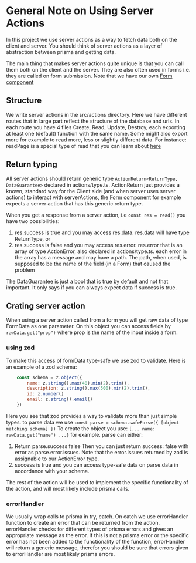 # General Note on Using Server Actions
In this project we use server actions as a way to fetch data both on the client and server. You should think of server actions as a layer of abstraction between prisma and getting data.

The main thing that makes server actions quite unique is that you can call them both on the client and the server. They are also often used in forms i.e. they are called on form submission. Note that we have our own [Form component](./Form_Component.md)

## Structure
We write server actions in the src/actions directory. Here we have different routes that in large part reflect the structure of the database and urls. In each route you have 4 files Create, Read, Update, Destroy, each exporting at least one (default) function with the same name. Some might also export more for example to read more, less or slightly different data. For instance: readPage is a special type of read that you can learn about [here](./Paging.md)

## Return typing
All server actions should return generic type ```ActionReturn<ReturnType, DataGuarantee>``` declared in actions/type.ts. ActionReturn just provides a known, standard way for the Client side (and when server uses server actions) to interact with serverActions, the [Form component](./Form_Component.md) for example expects a server action that has this generic return type.

When you get a response from a server action, i.e ```const res = read()``` you have two possibilities: 
1. res.success is true and you may access res.data. res.data will have type ReturnType, or
2. res.success is false and you may access res.error. res.error that is an array of type ActionError, also declared in actions/type.ts. each error in the array has a message and may have a path. The path, when used, is supposed to be the name of the field (in a Form) that caused the problem

The DataGuarantee is just a bool that is true by default and not that important. It only says if you can always expect data if success is true.

## Crating server action
When using a server action called from a form you will get raw data of type FormData as one parameter. On this object you can access fields by ```rawData.get("prop")``` where prop is the name of the input inside a form. 

### using zod
To make this access of formData type-safe we use zod to validate. Here is an example of a zod schema:
```javascript
    const schema = z.object({
        name: z.string().max(40).min(2).trim(),
        description: z.string().max(500).min(2).trim(),
        id: z.number()
        email: z.string().email()
    })
```
Here you see that zod provides a way to validate more than just simple types. to parse data we use ```const parse = schema.safeParse({ [object matching schema] })``` To create the object you use: ```{... name: rawData.get("name") ...}``` for example. parse can either:
1. Return parse.success false Then you can just return success: false with error as parse.error.issues. Note that the error.issues returned by zod is assignable to our ActionError type.
2. success is true and you can access type-safe data on parse.data in accordance with your schema.

The rest of the action will be used to implement the specific functionality of the action, and will most likely include prisma calls.

### errorHandler
We usually wrap calls to prisma in try, catch. On catch we use errorHandler function to create an error that can be returned from the action. errorHandler checks for different types of prisma errors and gives an appropriate message as the error. If this is not a prisma error or the specific error has not been added to the functionality of the function, errorHandler will return a generic message, therefor you should be sure that errors given to errorHandler are most likely prisma errors.
